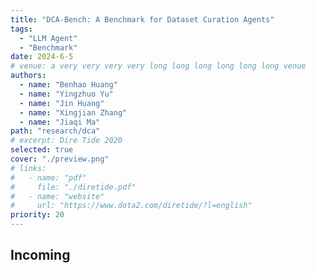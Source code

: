 ```yaml
---
title: "DCA-Bench: A Benchmark for Dataset Curation Agents"
tags:
  - "LLM Agent"
  - "Benchmark"
date: 2024-6-5
# venue: a very very very very long long long long long long venue
authors:
  - name: "Benhao Huang"
  - name: "Yingzhuo Yu"
  - name: "Jin Huang"
  - name: "Xingjian Zhang"
  - name: "Jiaqi Ma"
path: "research/dca"
# excerpt: Dire Tide 2020
selected: true
cover: "./preview.png"
# links:
#   - name: "pdf"
#     file: "./diretide.pdf"
#   - name: "website"
#     url: "https://www.dota2.com/diretide/?l=english"
priority: 20
---
```


## Incoming

```

```
